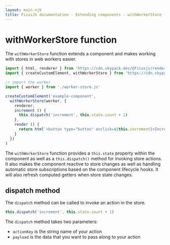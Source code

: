 ```yaml
---
layout: main.njk
title: FicusJS documentation - Extending components - withWorkerStore function
---
```

# withWorkerStore function

The `withWorkerStore` function extends a component and makes working with stores in web workers easier.

```js
import { html, renderer } from 'https://cdn.skypack.dev/@ficusjs/renderers@5/htm'
import { createCustomElement, withWorkerStore } from 'https://cdn.skypack.dev/ficusjs@5'

// import the worker
import { worker } from './worker-store.js'

createCustomElement('example-component',
  withWorkerStore(worker, {
    renderer,
    increment () {
      this.dispatch('increment', this.state.count + 1)
    },
    render () {
      return html`<button type="button" onclick=${this.increment}>Increment</button>`
    }
  })
)
```

The `withWorkerStore` function provides a `this.state` property within the component as well as a `this.dispatch()` method for invoking store actions.
It also makes the component reactive to store changes as well as handling automatic store subscriptions based on the component lifecycle hooks.
It will also refresh computed getters when store state changes.

## dispatch method

The `dispatch` method can be called to invoke an action in the store.

```js
this.dispatch('increment', this.state.count + 1)
```

The `dispatch` method takes two parameters:

- `actionKey` is the string name of your action
- `payload` is the data that you want to pass along to your action
